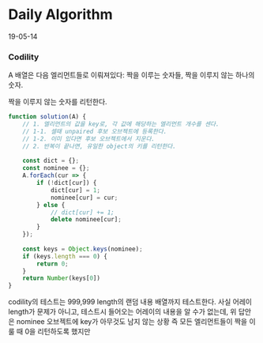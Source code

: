 # Daily Algorithm
19-05-14
### Codility
A 배열은 다음 엘리먼트들로 이뤄져있다: 짝을 이루는 숫자들, 짝을 이루지 않는 하나의 숫자.

짝을 이루지 않는 숫자를 리턴한다.

```js
function solution(A) {
    // 1. 엘리먼트의 값을 key로, 각 값에 해당하는 엘리먼트 개수를 센다.
    // 1-1. 셀때 unpaired 후보 오브젝트에 등록한다.
    // 1-2. 이미 있다면 후보 오브젝트에서 지운다.
    // 2. 반복이 끝나면, 유일한 object의 키를 리턴한다.
    
    const dict = {};
    const nominee = {};
    A.forEach(cur => {
        if (!dict[cur]) {
            dict[cur] = 1;
            nominee[cur] = cur;
        } else {
            // dict[cur] += 1;
            delete nominee[cur];
        }
    });
    
    const keys = Object.keys(nominee);
    if (keys.length === 0) {
        return 0;
    }
    return Number(keys[0])
}
```
codility의 테스트는 999,999 length의 랜덤 내용 배열까지 테스트한다.
사실 어레이 length가 문제가 아니고, 테스트시 들어오는 어레이의 내용을 알 수가 없는데, 위 답안은 nominee 오브젝트에 key가 아무것도 남지 않는 상황 즉 모든 엘리먼트들이 짝을 이룰 때 0을 리턴하도록 했지만 
<!--stackedit_data:
eyJoaXN0b3J5IjpbNjMzMjI4ODQ5LDI4MDg0NDcyMV19
-->